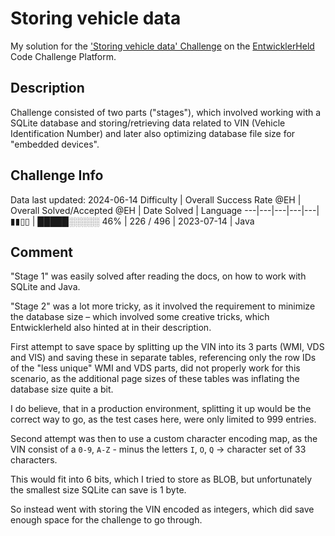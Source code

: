 # Storing vehicle data

My solution for the ['Storing vehicle data' Challenge](https://platform.entwicklerheld.de/challenge/storing-vehicle-data?technology=Java) on the [EntwicklerHeld](https://platform.entwicklerheld.de/) Code Challenge Platform.

## Description
Challenge consisted of two parts ("stages"), which involved working with a SQLite database and storing/retrieving data related to VIN (Vehicle Identification Number) and later also optimizing database file size for "embedded devices".

## Challenge Info
Data last updated: 2024-06-14
Difficulty | Overall Success Rate @EH | Overall Solved/Accepted @EH | Date Solved | Language
---|---|---|---|---|
▮▮▯▯ | █████░░░░░ 46% | 226 / 496 | 2023-07-14 | Java

## Comment
"Stage 1" was easily solved after reading the docs, on how to work with SQLite and Java.

"Stage 2" was a lot more tricky, as it involved the requirement to minimize the database size – which involved some creative tricks, which Entwicklerheld also hinted at in their description.

First attempt to save space by splitting up the VIN into its 3 parts (WMI, VDS and VIS) and saving these in separate tables, referencing only the row IDs of the "less unique" WMI and VDS parts, did not properly work for this scenario, as the additional page sizes of these tables was inflating the database size quite a bit.

I do believe, that in a production environment, splitting it up would be the correct way to go, as the test cases here, were only limited to 999 entries.

Second attempt was then to use a custom character encoding map, as the VIN consist of a `0-9`, `A-Z` - minus the letters `I`, `O`, `Q` -> character set of 33 characters.

This would fit into 6 bits, which I tried to store as BLOB, but unfortunately the smallest size SQLite can save is 1 byte.

So instead went with storing the VIN encoded as integers, which did save enough space for the challenge to go through.

